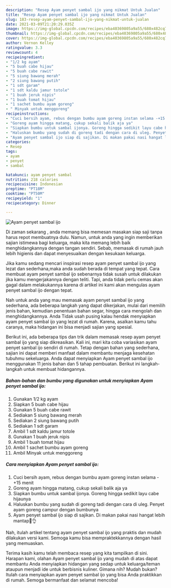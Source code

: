 ```yaml
---
description: "Resep Ayam penyet sambal ijo yang nikmat Untuk Jualan"
title: "Resep Ayam penyet sambal ijo yang nikmat Untuk Jualan"
slug: 183-resep-ayam-penyet-sambal-ijo-yang-nikmat-untuk-jualan
date: 2021-03-09T21:20:29.035Z
image: https://img-global.cpcdn.com/recipes/eba40369805a9a55/680x482cq70/ayam-penyet-sambal-ijo-foto-resep-utama.jpg
thumbnail: https://img-global.cpcdn.com/recipes/eba40369805a9a55/680x482cq70/ayam-penyet-sambal-ijo-foto-resep-utama.jpg
cover: https://img-global.cpcdn.com/recipes/eba40369805a9a55/680x482cq70/ayam-penyet-sambal-ijo-foto-resep-utama.jpg
author: Vernon Kelley
ratingvalue: 3.3
reviewcount: 4
recipeingredient:
- "1/2 kg ayam"
- "5 buah cabe hijau"
- "5 buah cabe rawit"
- "5 siung bawang merah"
- "2 siung bawang putih"
- "1 sdt garam"
- "1 sdt kaldu jamur totole"
- "1 buah jeruk nipis"
- "1 buah tomat hijau"
- "1 sachet bumbu ayam goreng"
- " Minyak untuk menggoreng"
recipeinstructions:
- "Cuci bersih ayam, rebus dengan bumbu ayam goreng instan selama -+15 menit"
- "Goreng ayam hingga matang, cukup sekali balik aja ya"
- "Siapkan bumbu untuk sambal ijonya. Goreng hingga sedikit layu cabe hijaunya"
- "Haluskan bumbu yang sudah di goreng tadi dengan cara di uleg. Penyet ayam goreng campur dengan bumbunya"
- "Ayam penyet sambal ijo siap di sajikan. Di makan pakai nasi hangat lebih mantap🥰👌"
categories:
- Resep
tags:
- ayam
- penyet
- sambal

katakunci: ayam penyet sambal 
nutrition: 218 calories
recipecuisine: Indonesian
preptime: "PT18M"
cooktime: "PT50M"
recipeyield: "1"
recipecategory: Dinner

---
```



![Ayam penyet sambal ijo](https://img-global.cpcdn.com/recipes/eba40369805a9a55/680x482cq70/ayam-penyet-sambal-ijo-foto-resep-utama.jpg)

Di zaman  sekarang , anda memang bisa memesan masakan siap saji tanpa harus repot membuatnya dulu. Namun, untuk anda yang ingin memberikan sajian istimewa bagi keluarga, maka kita memang lebih baik menghidangkannya dengan tangan sendiri. Sebab, memasak di rumah jauh lebih higienis dan dapat menyesuaikan dengan kesukaan keluarga.

Jika kamu sedang mencari inspirasi resep ayam penyet sambal ijo yang lezat dan sederhana,maka anda sudah berada di tempat yang tepat. Cara membuat ayam penyet sambal ijo  sebenarnya tidak susah untuk dilakukan jika kamu mengerjakannya dengan teliti. Tapi, anda tidak perlu cemas akan gagal dalam melakukannya 
karena di artikel ini kami akan mengulas ayam penyet sambal ijo dengan tepat.  



Nah untuk anda yang mau memasak ayam penyet sambal ijo yang sederhana, ada beberapa langkah yang dapat dikerjakan, mulai dari memilih jenis bahan, kemudian penentuan bahan segar, hingga cara mengolah dan menghidangkannya. Anda Tidak usah pusing kalau hendak menyiapkan ayam penyet sambal ijo yang lezat di rumah. Karena, asalkan kamu  tahu caranya, maka hidangan ini bisa menjadi sajian yang spesial.

Berikut ini, ada beberapa tips dan trik dalam memasak resep ayam penyet sambal ijo yang siap dikreasikan. Kali ini, mari kita coba variasikan ayam penyet sambal ijo sendiri di rumah. Tetap dengan bahan yang sederhana, sajian ini dapat memberi manfaat dalam membantu menjaga kesehatan tubuhmu sekeluarga. Anda dapat menyiapkan Ayam penyet sambal ijo menggunakan 11 jenis bahan dan 5 tahap pembuatan. Berikut ini langkah-langkah untuk membuat hidangannya.

<!--inarticleads1-->

##### Bahan-bahan dan bumbu yang digunakan untuk menyiapkan Ayam penyet sambal ijo:

1. Gunakan 1/2 kg ayam
1. Siapkan 5 buah cabe hijau
1. Gunakan 5 buah cabe rawit
1. Sediakan 5 siung bawang merah
1. Sediakan 2 siung bawang putih
1. Sediakan 1 sdt garam
1. Ambil 1 sdt kaldu jamur totole
1. Gunakan 1 buah jeruk nipis
1. Ambil 1 buah tomat hijau
1. Ambil 1 sachet bumbu ayam goreng
1. Ambil  Minyak untuk menggoreng




<!--inarticleads2-->

##### Cara menyiapkan Ayam penyet sambal ijo:

1. Cuci bersih ayam, rebus dengan bumbu ayam goreng instan selama -+15 menit
1. Goreng ayam hingga matang, cukup sekali balik aja ya
1. Siapkan bumbu untuk sambal ijonya. Goreng hingga sedikit layu cabe hijaunya
1. Haluskan bumbu yang sudah di goreng tadi dengan cara di uleg. Penyet ayam goreng campur dengan bumbunya
1. Ayam penyet sambal ijo siap di sajikan. Di makan pakai nasi hangat lebih mantap🥰👌




Nah, itulah artikel tentang  ayam penyet sambal ijo  yang praktis dan mudah dilakukan versi kami. Semoga kamu bisa mempraktekkannya dengan hasil yang memuaskan. 

Terima kasih kamu telah membaca resep yang kita tampilkan di sini. Harapan kami, olahan  Ayam penyet sambal ijo yang mudah di atas dapat membantu Anda menyiapkan hidangan yang sedap untuk keluarga/teman ataupun menjadi ide untuk berbisnis kuliner. Gimana nih? Mudah bukan? Itulah cara menyiapkan ayam penyet sambal ijo yang bisa Anda praktikkan di rumah. Semoga bermanfaat dan selamat mencoba!

